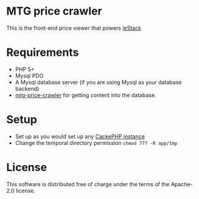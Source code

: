 MTG price crawler
=================

This is the front-end price viewer that powers [leStack](http://www.lestack.fr)

Requirements
============

* PHP 5+
* Mysql PDO
* A Mysql database server (if you are using Mysql as your database backend)
* [mtg-price-crawler](http://github.com/drfmunoz/mtg-price-crawler) for getting content into the database.

Setup
=====

* Set up as you would set up any [CackePHP instance](http://book.cakephp.org/2.0/en/installation.html)
* Change the temporal directory permission `chmod 777 -R app/tmp`

License
=======

This software is distributed free of charge under the terms of the Apache-2.0 license.
